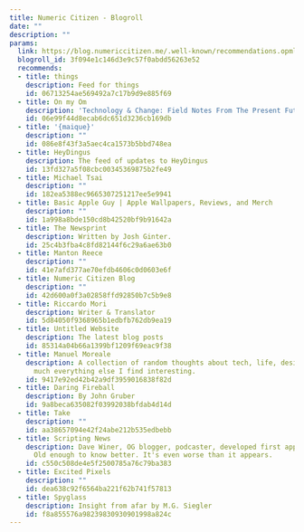 ```yaml
---
title: Numeric Citizen - Blogroll
date: ""
description: ""
params:
  link: https://blog.numericcitizen.me/.well-known/recommendations.opml
  blogroll_id: 3f094e1c146d3e9c57f0abdd56263e52
  recommends:
  - title: things
    description: Feed for things
    id: 06713254ae569492a7c17b9d9e885f69
  - title: On my Om
    description: 'Technology & Change: Field Notes From The Present Future'
    id: 06e99f44d8ecab6dc651d3236cb169db
  - title: '{maique}'
    description: ""
    id: 086e8f43f3a5aec4ca1573b5bbd748ea
  - title: HeyDingus
    description: The feed of updates to HeyDingus
    id: 13fd327a5f08cbc00345369875b2fe49
  - title: Michael Tsai
    description: ""
    id: 182ea5388ec9665307251217ee5e9941
  - title: Basic Apple Guy | Apple Wallpapers, Reviews, and Merch
    description: ""
    id: 1a998a8bde150cd8b42520bf9b91642a
  - title: The Newsprint
    description: Written by Josh Ginter.
    id: 25c4b3fba4c8fd82144f6c29a6ae63b0
  - title: Manton Reece
    description: ""
    id: 41e7afd377ae70efdb4606c0d0603e6f
  - title: Numeric Citizen Blog
    description: ""
    id: 42d600a0f3a02858ffd92850b7c5b9e8
  - title: Riccardo Mori
    description: Writer & Translator
    id: 5d84050f9368965b1edbfb762db9ea19
  - title: Untitled Website
    description: The latest blog posts
    id: 85314a04b66a1399bf1209f69eac9f38
  - title: Manuel Moreale
    description: A collection of random thoughts about tech, life, design and pretty
      much everything else I find interesting.
    id: 9417e92ed42b42a9df3959016838f82d
  - title: Daring Fireball
    description: By John Gruber
    id: 9a8beca635082f03992038bfdab4d14d
  - title: Take
    description: ""
    id: aa38657094e42f24abe212b535edbebb
  - title: Scripting News
    description: Dave Winer, OG blogger, podcaster, developed first apps in many categories.
      Old enough to know better. It's even worse than it appears.
    id: c550c508de4e5f2500785a76c79ba383
  - title: Excited Pixels
    description: ""
    id: dea638c92f6564ba221f62b741f57813
  - title: Spyglass
    description: Insight from afar by M.G. Siegler
    id: f8a855576a98239830930901998a824c
---
```

